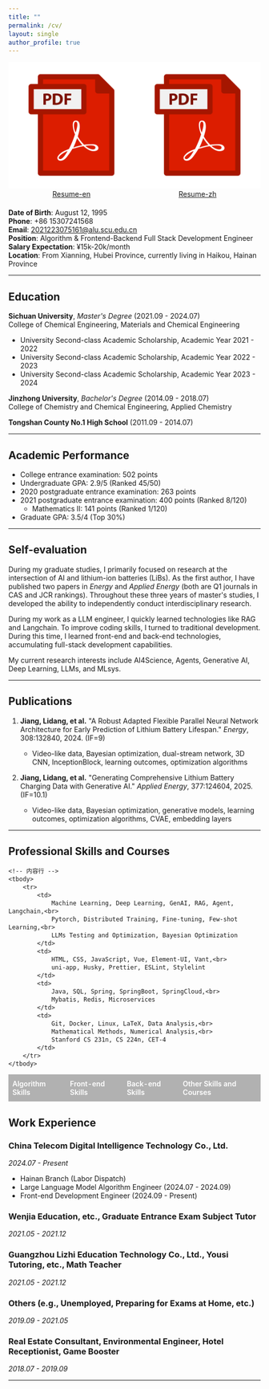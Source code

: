 ```yaml
---
title: ""
permalink: /cv/
layout: single
author_profile: true
---
```


<!-- 创建一个三等分的布局 -->
<div style="display: flex; justify-content: space-between; width: 100%; margin-bottom: 20px;">
  <div style="flex: 1;"></div> <!-- 第一个等分空白 -->
  
  <!-- 第一个按钮 -->
  <a href="/files/Lidang_Jiang_Algorithm_Engineer_15307241568.pdf" class="download-button" style="text-align: center;">
    <img src="/images/custom-pdf-icon.svg" alt="Resume-en" class="download-icon">
    <span>Resume-en</span>
  </a>
  
  <div style="flex: 1;"></div> <!-- 第二个等分空白 -->
  
  <!-- 第二个按钮 -->
  <a href="/files/江李当_算法工程师_15307241568.pdf" class="download-button" style="text-align: center;">
    <img src="/images/custom-pdf-icon.svg" alt="Resume-zh" class="download-icon">
    <span>Resume-zh</span>
  </a>
  
  <div style="flex: 1;"></div> <!-- 第三个等分空白 -->
</div>

**Date of Birth**: August 12, 1995  
**Phone**: +86 15307241568  
**Email**: 2021223075161@alu.scu.edu.cn  
**Position**: Algorithm & Frontend-Backend Full Stack Development Engineer  
**Salary Expectation**: ¥15k-20k/month  
**Location**: From Xianning, Hubei Province, currently living in Haikou, Hainan Province

<!-- **Homepage**: [https://lidang-jiang.github.io/](https://lidang-jiang.github.io/) -->

---

## Education

**Sichuan University**, _Master's Degree_ (2021.09 - 2024.07)  
College of Chemical Engineering, Materials and Chemical Engineering

- University Second-class Academic Scholarship, Academic Year 2021 - 2022
- University Second-class Academic Scholarship, Academic Year 2022 - 2023
- University Second-class Academic Scholarship, Academic Year 2023 - 2024

**Jinzhong University**, _Bachelor's Degree_ (2014.09 - 2018.07)  
College of Chemistry and Chemical Engineering, Applied Chemistry

**Tongshan County No.1 High School** (2011.09 - 2014.07)

---

## Academic Performance

- College entrance examination: 502 points
- Undergraduate GPA: 2.9/5 (Ranked 45/50)
- 2020 postgraduate entrance examination: 263 points
- 2021 postgraduate entrance examination: 400 points (Ranked 8/120)
  - Mathematics II: 141 points (Ranked 1/120)
- Graduate GPA: 3.5/4 (Top 30%)

---

## Self-evaluation

During my graduate studies, I primarily focused on research at the intersection of AI and lithium-ion batteries (LiBs). As the first author, I have published two papers in _Energy_ and _Applied Energy_ (both are Q1 journals in CAS and JCR rankings). Throughout these three years of master's studies, I developed the ability to independently conduct interdisciplinary research.

During my work as a LLM engineer, I quickly learned technologies like RAG and Langchain. To improve coding skills, I turned to traditional development. During this time, I learned front-end and back-end technologies, accumulating full-stack development capabilities.

My current research interests include AI4Science, Agents, Generative AI, Deep Learning, LLMs, and MLsys.

---

## Publications

1. **Jiang, Lidang, et al.** "A Robust Adapted Flexible Parallel Neural Network Architecture for Early Prediction of Lithium Battery Lifespan." _Energy_, 308:132840, 2024. (IF=9)

   - Video-like data, Bayesian optimization, dual-stream network, 3D CNN, InceptionBlock, learning outcomes, optimization algorithms

2. **Jiang, Lidang, et al.** "Generating Comprehensive Lithium Battery Charging Data with Generative AI." _Applied Energy_, 377:124604, 2025. (IF=10.1)
   - Video-like data, Bayesian optimization, generative models, learning outcomes, optimization algorithms, CVAE, embedding layers

---

<style>
.skills-table {
    width: 100%; 
    border-collapse: collapse;
    margin-top: 12px;
}
.skills-table th {
    background-color: rgba(0, 0, 0, 0.3);
    color: white;
    padding: 10px 8px;
    border: none;
    font-weight: 600;
    text-align: left;
}
.skills-table td {
    padding: 12px 8px;
    border: none;
    line-height: 1.4;
    vertical-align: top;
}
.divider-line {
    border-top: 1px solid rgba(255, 255, 255, 0.2);
    margin: 4px 0;
}
</style>

<h2 >Professional Skills and Courses</h2>
<table class="skills-table">
    <!-- 表头 -->
    <thead>
        <tr>
            <th>Algorithm Skills</th>
            <th>Front-end Skills</th>
            <th>Back-end Skills</th>
            <th>Other Skills and Courses</th>
        </tr>
    </thead>
    
    <!-- 内容行 -->
    <tbody>
        <tr>
            <td>
                Machine Learning, Deep Learning, GenAI, RAG, Agent, Langchain,<br>
                Pytorch, Distributed Training, Fine-tuning, Few-shot Learning,<br>
                LLMs Testing and Optimization, Bayesian Optimization
            </td>
            <td>
                HTML, CSS, JavaScript, Vue, Element-UI, Vant,<br>
                uni-app, Husky, Prettier, ESLint, Stylelint
            </td>
            <td>
                Java, SQL, Spring, SpringBoot, SpringCloud,<br>
                Mybatis, Redis, Microservices
            </td>
            <td>
                Git, Docker, Linux, LaTeX, Data Analysis,<br>
                Mathematical Methods, Numerical Analysis,<br>
                Stanford CS 231n, CS 224n, CET-4
            </td>
        </tr>
    </tbody>
</table>

## Work Experience

### **China Telecom Digital Intelligence Technology Co., Ltd.**

_2024.07 - Present_

- Hainan Branch (Labor Dispatch)
- Large Language Model Algorithm Engineer (2024.07 - 2024.09)
- Front-end Development Engineer (2024.09 - Present)

### **Wenjia Education, etc.**, Graduate Entrance Exam Subject Tutor

_2021.05 - 2021.12_

### **Guangzhou Lizhi Education Technology Co., Ltd., Yousi Tutoring, etc.**, Math Teacher

_2021.05 - 2021.12_

### **Others (e.g., Unemployed, Preparing for Exams at Home, etc.)**

_2019.09 - 2021.05_

### **Real Estate Consultant, Environmental Engineer, Hotel Receptionist, Game Booster**

_2018.07 - 2019.09_

---
